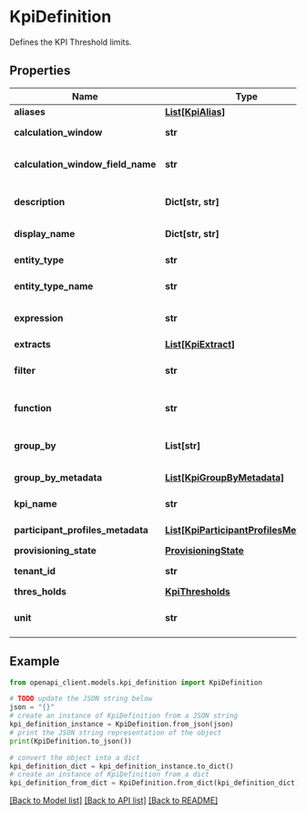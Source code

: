 # KpiDefinition

Defines the KPI Threshold limits.

## Properties

Name | Type | Description | Notes
------------ | ------------- | ------------- | -------------
**aliases** | [**List[KpiAlias]**](KpiAlias.md) | The aliases. | [optional] 
**calculation_window** | **str** | The calculation window. | 
**calculation_window_field_name** | **str** | Name of calculation window field. | [optional] 
**description** | **Dict[str, str]** | Localized description for the KPI. | [optional] 
**display_name** | **Dict[str, str]** | Localized display name for the KPI. | [optional] 
**entity_type** | **str** | The mapping entity type. | 
**entity_type_name** | **str** | The mapping entity name. | 
**expression** | **str** | The computation expression for the KPI. | 
**extracts** | [**List[KpiExtract]**](KpiExtract.md) | The KPI extracts. | [optional] 
**filter** | **str** | The filter expression for the KPI. | [optional] 
**function** | **str** | The computation function for the KPI. | 
**group_by** | **List[str]** | the group by properties for the KPI. | [optional] 
**group_by_metadata** | [**List[KpiGroupByMetadata]**](KpiGroupByMetadata.md) | The KPI GroupByMetadata. | [optional] [readonly] 
**kpi_name** | **str** | The KPI name. | [optional] [readonly] 
**participant_profiles_metadata** | [**List[KpiParticipantProfilesMetadata]**](KpiParticipantProfilesMetadata.md) | The participant profiles. | [optional] [readonly] 
**provisioning_state** | [**ProvisioningState**](ProvisioningState.md) |  | [optional] 
**tenant_id** | **str** | The hub name. | [optional] [readonly] 
**thres_holds** | [**KpiThresholds**](KpiThresholds.md) |  | [optional] 
**unit** | **str** | The unit of measurement for the KPI. | [optional] 

## Example

```python
from openapi_client.models.kpi_definition import KpiDefinition

# TODO update the JSON string below
json = "{}"
# create an instance of KpiDefinition from a JSON string
kpi_definition_instance = KpiDefinition.from_json(json)
# print the JSON string representation of the object
print(KpiDefinition.to_json())

# convert the object into a dict
kpi_definition_dict = kpi_definition_instance.to_dict()
# create an instance of KpiDefinition from a dict
kpi_definition_from_dict = KpiDefinition.from_dict(kpi_definition_dict)
```
[[Back to Model list]](../README.md#documentation-for-models) [[Back to API list]](../README.md#documentation-for-api-endpoints) [[Back to README]](../README.md)



